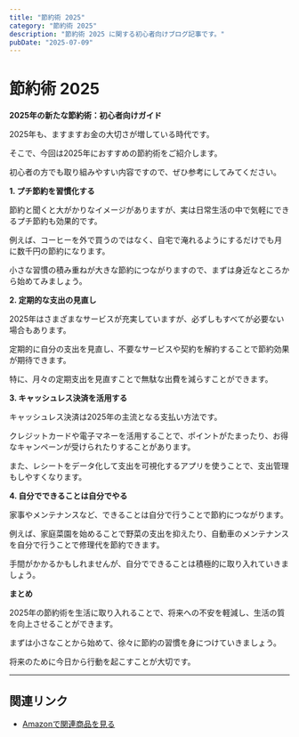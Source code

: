```yaml
---
title: "節約術 2025"
category: "節約術 2025"
description: "節約術 2025 に関する初心者向けブログ記事です。"
pubDate: "2025-07-09"
---
```


# 節約術 2025

**2025年の新たな節約術：初心者向けガイド**

2025年も、ますますお金の大切さが増している時代です。

そこで、今回は2025年におすすめの節約術をご紹介します。

初心者の方でも取り組みやすい内容ですので、ぜひ参考にしてみてください。



**1. プチ節約を習慣化する**

節約と聞くと大がかりなイメージがありますが、実は日常生活の中で気軽にできるプチ節約も効果的です。

例えば、コーヒーを外で買うのではなく、自宅で淹れるようにするだけでも月に数千円の節約になります。

小さな習慣の積み重ねが大きな節約につながりますので、まずは身近なところから始めてみましょう。



**2. 定期的な支出の見直し**

2025年はさまざまなサービスが充実していますが、必ずしもすべてが必要ない場合もあります。

定期的に自分の支出を見直し、不要なサービスや契約を解約することで節約効果が期待できます。

特に、月々の定期支出を見直すことで無駄な出費を減らすことができます。



**3. キャッシュレス決済を活用する**

キャッシュレス決済は2025年の主流となる支払い方法です。

クレジットカードや電子マネーを活用することで、ポイントがたまったり、お得なキャンペーンが受けられたりすることがあります。

また、レシートをデータ化して支出を可視化するアプリを使うことで、支出管理もしやすくなります。



**4. 自分でできることは自分でやる**

家事やメンテナンスなど、できることは自分で行うことで節約につながります。

例えば、家庭菜園を始めることで野菜の支出を抑えたり、自動車のメンテナンスを自分で行うことで修理代を節約できます。

手間がかかるかもしれませんが、自分でできることは積極的に取り入れていきましょう。



**まとめ**

2025年の節約術を生活に取り入れることで、将来への不安を軽減し、生活の質を向上させることができます。

まずは小さなことから始めて、徐々に節約の習慣を身につけていきましょう。

将来のために今日から行動を起こすことが大切です。



---

## 関連リンク

- [Amazonで関連商品を見る](https://www.amazon.co.jp/s?k=%E7%AF%80%E7%B4%84%E8%A1%93+2025&tag=autowritehubai-22)
